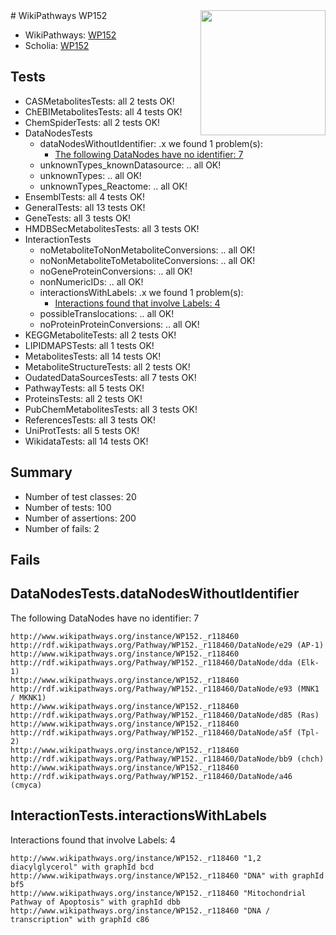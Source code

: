 <img style="float: right; width: 200px" src="https://upload.wikimedia.org/wikipedia/commons/thumb/8/83/Wplogo_with_text_500.png/640px-Wplogo_with_text_500.png" />
# WikiPathways WP152

* WikiPathways: [WP152](https://identifiers.org/wikipathways:WP152)
* Scholia: [WP152](https://scholia.toolforge.org/wikipathways/WP152)
## Tests
* CASMetabolitesTests: all 2 tests OK!
* ChEBIMetabolitesTests: all 4 tests OK!
* ChemSpiderTests: all 2 tests OK!
* DataNodesTests
    * dataNodesWithoutIdentifier: .x we found 1 problem(s):
        * [The following DataNodes have no identifier: 7](#d2d32fa6)
    * unknownTypes_knownDatasource: .. all OK!
    * unknownTypes: .. all OK!
    * unknownTypes_Reactome: .. all OK!
* EnsemblTests: all 4 tests OK!
* GeneralTests: all 13 tests OK!
* GeneTests: all 3 tests OK!
* HMDBSecMetabolitesTests: all 3 tests OK!
* InteractionTests
    * noMetaboliteToNonMetaboliteConversions: .. all OK!
    * noNonMetaboliteToMetaboliteConversions: .. all OK!
    * noGeneProteinConversions: .. all OK!
    * nonNumericIDs: .. all OK!
    * interactionsWithLabels: .x we found 1 problem(s):
        * [Interactions found that involve Labels: 4](#630d267b)
    * possibleTranslocations: .. all OK!
    * noProteinProteinConversions: .. all OK!
* KEGGMetaboliteTests: all 2 tests OK!
* LIPIDMAPSTests: all 1 tests OK!
* MetabolitesTests: all 14 tests OK!
* MetaboliteStructureTests: all 2 tests OK!
* OudatedDataSourcesTests: all 7 tests OK!
* PathwayTests: all 5 tests OK!
* ProteinsTests: all 2 tests OK!
* PubChemMetabolitesTests: all 3 tests OK!
* ReferencesTests: all 3 tests OK!
* UniProtTests: all 5 tests OK!
* WikidataTests: all 14 tests OK!


## Summary

* Number of test classes: 20
* Number of tests: 100
* Number of assertions: 200
* Number of fails: 2

## Fails

<a name="d2d32fa6" />

## DataNodesTests.dataNodesWithoutIdentifier

The following DataNodes have no identifier: 7
```
http://www.wikipathways.org/instance/WP152._r118460 http://rdf.wikipathways.org/Pathway/WP152._r118460/DataNode/e29 (AP-1)
http://www.wikipathways.org/instance/WP152._r118460 http://rdf.wikipathways.org/Pathway/WP152._r118460/DataNode/dda (Elk-1)
http://www.wikipathways.org/instance/WP152._r118460 http://rdf.wikipathways.org/Pathway/WP152._r118460/DataNode/e93 (MNK1 / MKNK1)
http://www.wikipathways.org/instance/WP152._r118460 http://rdf.wikipathways.org/Pathway/WP152._r118460/DataNode/d85 (Ras)
http://www.wikipathways.org/instance/WP152._r118460 http://rdf.wikipathways.org/Pathway/WP152._r118460/DataNode/a5f (Tpl-2)
http://www.wikipathways.org/instance/WP152._r118460 http://rdf.wikipathways.org/Pathway/WP152._r118460/DataNode/bb9 (chch)
http://www.wikipathways.org/instance/WP152._r118460 http://rdf.wikipathways.org/Pathway/WP152._r118460/DataNode/a46 (cmyca)
```

<a name="630d267b" />

## InteractionTests.interactionsWithLabels

Interactions found that involve Labels: 4
```
http://www.wikipathways.org/instance/WP152._r118460 "1,2 diacylglycerol" with graphId bcd
http://www.wikipathways.org/instance/WP152._r118460 "DNA" with graphId bf5
http://www.wikipathways.org/instance/WP152._r118460 "Mitochondrial Pathway of Apoptosis" with graphId dbb
http://www.wikipathways.org/instance/WP152._r118460 "DNA / transcription" with graphId c86
```

